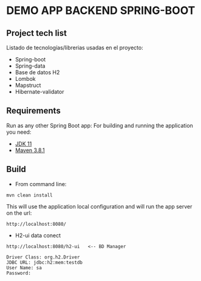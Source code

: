 DEMO APP BACKEND SPRING-BOOT
==========================

## Project tech list

Listado de tecnologías/librerias usadas en el proyecto:

* Spring-boot
* Spring-data
* Base de datos H2
* Lombok
* Mapstruct
* Hibernate-validator


## Requirements
Run as any other Spring Boot app:
For building and running the application you need:

* [JDK 11](https://www.oracle.com/java/technologies/javase-jdk11-downloads.html)
* [Maven 3.8.1](https://maven.apache.org/download.cgi)

## Build

* From command line:
```script
mvn clean install
```

This will use the application local configuration and will run the app server on the url:
```script
http://localhost:8080/
```
* H2-ui data conect
```script
http://localhost:8080/h2-ui   <-- BD Manager

Driver Class: org.h2.Driver
JDBC URL: jdbc:h2:mem:testdb
User Name: sa
Password:
```
